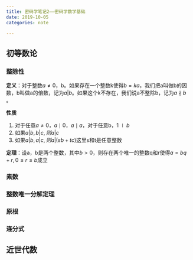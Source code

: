 ```yaml
---
title: 密码学笔记2——密码学数学基础
date: 2019-10-05
categories: note

---
```




## 初等数论

### 整除性

**定义**：对于整数$a \neq 0$，b。如果存在一个整数k使得$b = ka$，我们把a叫做b的因数，b叫做a的倍数，记为$a|b$。如果这个k不存在，我们说a不整除b，记为$a \nmid b$ 。

**性质**

1. 对于任意$a \neq 0$，$a \mid 0$，$a\mid a$，对于任意b，$1\mid b$
2. 如果$a|b, b|c, 则a|c$
3. 如果$a|b, a|c, 则a|(sb+tc)$这里s和t是任意整数

**定理**：设a，b是两个整数，其中$b>0$，则存在两个唯一的整数q和r使得$a=bq+r, 0 \leq r\leq b$成立

### 素数

### 整数唯一分解定理

### 原根

### 连分式

## 近世代数

